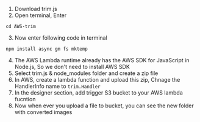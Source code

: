 1. Download trim.js
2. Open terminal, Enter 
```
cd AWS-trim

```
3. Now enter following code in terminal 
```
npm install async gm fs mktemp

```
4. The AWS Lambda runtime already has the AWS SDK for JavaScript in Node.js, So we don't need to install AWS SDK
5. Select trim.js & node_modules folder and create a zip file
6. In AWS, create a lambda function and upload this zip, Chnage the HandlerInfo name to 
```trim.Handler``` 
7. In the designer section, add trigger S3 bucket to your AWS lambda fucntion 
8. Now when ever you upload a file to bucket, you can see the new folder with converted images

